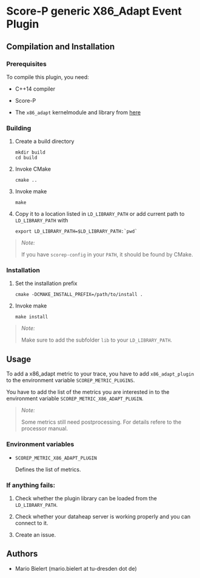 # Score-P generic X86_Adapt Event Plugin

## Compilation and Installation

### Prerequisites

To compile this plugin, you need:

*   C++14 compiler

*   Score-P

*   The `x86_adapt` kernelmodule and library from [here](https://github.com/tud-zih-energy/x86_adapt)

### Building

1.  Create a build directory

        mkdir build
        cd build

2.  Invoke CMake

        cmake ..

3.  Invoke make

        make

4.  Copy it to a location listed in `LD_LIBRARY_PATH` or add current path to `LD_LIBRARY_PATH` with

        export LD_LIBRARY_PATH=$LD_LIBRARY_PATH:`pwd`

> *Note:*
>
> If you have `scorep-config` in your `PATH`, it should be found by CMake.

### Installation

1.  Set the installation prefix

        cmake -DCMAKE_INSTALL_PREFIX=/path/to/install .

2.  Invoke make

        make install

> *Note:*
>
> Make sure to add the subfolder `lib` to your `LD_LIBRARY_PATH`.

## Usage

To add a x86_adapt metric to your trace, you have to add `x86_adapt_plugin` to the environment
variable `SCOREP_METRIC_PLUGINS`.

You have to add the list of the metrics you are interested in to the environment variable
`SCOREP_METRIC_X86_ADAPT_PLUGIN`.

> *Note:*
>
> Some metrics still need postprocessing. For details refere to the processor manual.

### Environment variables

*   `SCOREP_METRIC_X86_ADAPT_PLUGIN`

    Defines the list of metrics.

### If anything fails:

1.  Check whether the plugin library can be loaded from the `LD_LIBRARY_PATH`.

2.  Check whether your dataheap server is working properly and you can connect to it.

3.  Create an issue.

## Authors

*   Mario Bielert (mario.bielert at tu-dresden dot de)
